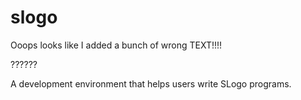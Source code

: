# slogo
Ooops looks like I added a bunch of wrong TEXT!!!!

??????

A development environment that helps users write SLogo programs.
